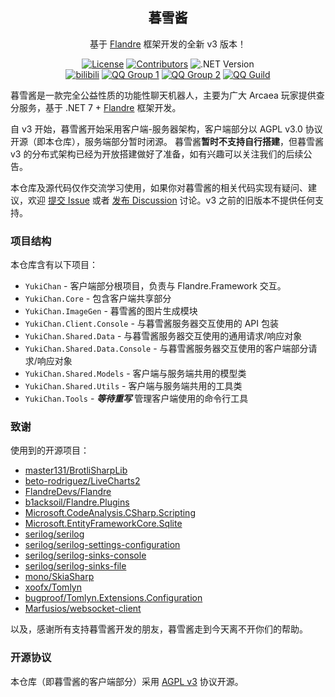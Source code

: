 <div align="center">

## 暮雪酱

基于 [Flandre](https://github.com/FlandreDevs/Flandre) 框架开发的全新 v3 版本！

[![License](https://img.shields.io/github/license/b1acksoil/YukiChan?label=License&style=flat&color=7e57c2)](./LICENSE)
[![Contributors](https://img.shields.io/github/contributors/b1acksoil/YukiChan?label=Contributors&style=flat&color=1e88e5)](https://github.com/b1acksoil/YukiChan/graphs/contributors)
![.NET Version](https://img.shields.io/badge/.NET-7-1565c0?style=flat)  
[![bilibili](https://img.shields.io/badge/bilibili-暮雪酱__Official-f48fb1?style=flat)]()
[![QQ Group 1](https://img.shields.io/badge/QQ_一群-883632773-42a5fb?style=flat)]()
[![QQ Group 2](https://img.shields.io/badge/QQ_二群-744362693-42a5fb?style=flat)]()
[![QQ Guild](https://img.shields.io/badge/QQ_频道-e0r35nc9e2-00bcd4?style=flat)](https://qun.qq.com/qqweb/qunpro/share?_wv=3&_wwv=128&appChannel=share&inviteCode=11UIUD&businessType=9&from=246610&biz=ka)

</div>

暮雪酱是一款完全公益性质的功能性聊天机器人，主要为广大 Arcaea 玩家提供查分服务，基于 .NET
7 + [Flandre](https://github.com/FlandreDevs/Flandre) 框架开发。

自 v3 开始，暮雪酱开始采用客户端-服务器架构，客户端部分以 AGPL v3.0 协议开源（即本仓库），服务端部分暂时闭源。
暮雪酱**暂时不支持自行搭建**，但暮雪酱 v3 的分布式架构已经为开放搭建做好了准备，如有兴趣可以关注我们的后续公告。

本仓库及源代码仅作交流学习使用，如果你对暮雪酱的相关代码实现有疑问、建议，欢迎 [提交 Issue](https://github.com/b1acksoil/YukiChan/issues)
或者 [发布 Discussion](https://github.com/b1acksoil/YukiChan/discussions) 讨论。v3 之前的旧版本不提供任何支持。

### 项目结构

本仓库含有以下项目：

- `YukiChan` - 客户端部分根项目，负责与 Flandre.Framework 交互。
- `YukiChan.Core` - 包含客户端共享部分
- `YukiChan.ImageGen` - 暮雪酱的图片生成模块
- `YukiChan.Client.Console` - 与暮雪酱服务器交互使用的 API 包装
- `YukiChan.Shared.Data` - 与暮雪酱服务器交互使用的通用请求/响应对象
- `YukiChan.Shared.Data.Console` - 与暮雪酱服务器交互使用的客户端部分请求/响应对象
- `YukiChan.Shared.Models` - 客户端与服务端共用的模型类
- `YukiChan.Shared.Utils` - 客户端与服务端共用的工具类
- `YukiChan.Tools` - **_等待重写_** 管理客户端使用的命令行工具

### 致谢

使用到的开源项目：

- [master131/BrotliSharpLib](https://github.com/master131/BrotliSharpLib)
- [beto-rodriguez/LiveCharts2](https://github.com/beto-rodriguez/LiveCharts2)
- [FlandreDevs/Flandre](https://github.com/FlandreDevs/Flandre)
- [b1acksoil/Flandre.Plugins](https://github.com/b1acksoil/Flandre.Plugins)
- [Microsoft.CodeAnalysis.CSharp.Scripting](https://github.com/dotnet/roslyn)
- [Microsoft.EntityFrameworkCore.Sqlite](https://github.com/dotnet/efcore)
- [serilog/serilog](https://github.com/serilog/serilog)
- [serilog/serilog-settings-configuration](https://github.com/serilog/serilog-settings-configuration)
- [serilog/serilog-sinks-console](https://github.com/serilog/serilog-sinks-console)
- [serilog/serilog-sinks-file](https://github.com/serilog/serilog-sinks-file)
- [mono/SkiaSharp](https://github.com/mono/SkiaSharp)
- [xoofx/Tomlyn](https://github.com/xoofx/Tomlyn)
- [bugproof/Tomlyn.Extensions.Configuration](https://github.com/bugproof/Tomlyn.Extensions.Configuration)
- [Marfusios/websocket-client](https://github.com/Marfusios/websocket-client)

以及，感谢所有支持暮雪酱开发的朋友，暮雪酱走到今天离不开你们的帮助。

### 开源协议
本仓库（即暮雪酱的客户端部分）采用 [AGPL v3](./LICENSE) 协议开源。